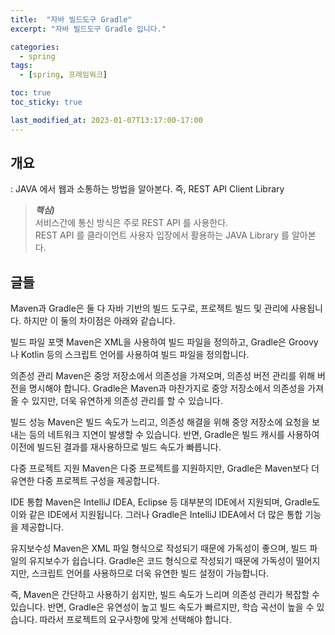 ```yaml
---
title:  "자바 빌드도구 Gradle"
excerpt: "자바 빌드도구 Gradle 입니다."

categories:
  - spring
tags:
  - [spring, 프레임워크]

toc: true
toc_sticky: true

last_modified_at: 2023-01-07T13:17:00-17:00
---
```


## 개요
: JAVA 에서 웹과 소통하는 방법을 알아본다. 
즉, REST API Client Library 

> ***핵심)***  
> 서비스간에 통신 방식은 주로 REST API 를 사용한다.  
> REST API 를 클라이언트 사용자 입장에서 활용하는 JAVA Library 를 알아본다.


## 글들
Maven과 Gradle은 둘 다 자바 기반의 빌드 도구로, 프로젝트 빌드 및 관리에 사용됩니다. 하지만 이 둘의 차이점은 아래와 같습니다.

빌드 파일 포맷
Maven은 XML을 사용하여 빌드 파일을 정의하고, Gradle은 Groovy나 Kotlin 등의 스크립트 언어를 사용하여 빌드 파일을 정의합니다.

의존성 관리
Maven은 중앙 저장소에서 의존성을 가져오며, 의존성 버전 관리를 위해 버전을 명시해야 합니다. Gradle은 Maven과 마찬가지로 중앙 저장소에서 의존성을 가져올 수 있지만, 더욱 유연하게 의존성 관리를 할 수 있습니다.

빌드 성능
Maven은 빌드 속도가 느리고, 의존성 해결을 위해 중앙 저장소에 요청을 보내는 등의 네트워크 지연이 발생할 수 있습니다. 반면, Gradle은 빌드 캐시를 사용하여 이전에 빌드된 결과를 재사용하므로 빌드 속도가 빠릅니다.

다중 프로젝트 지원
Maven은 다중 프로젝트를 지원하지만, Gradle은 Maven보다 더 유연한 다중 프로젝트 구성을 제공합니다.

IDE 통합
Maven은 IntelliJ IDEA, Eclipse 등 대부분의 IDE에서 지원되며, Gradle도 이와 같은 IDE에서 지원됩니다. 그러나 Gradle은 IntelliJ IDEA에서 더 많은 통합 기능을 제공합니다.

유지보수성
Maven은 XML 파일 형식으로 작성되기 때문에 가독성이 좋으며, 빌드 파일의 유지보수가 쉽습니다. Gradle은 코드 형식으로 작성되기 때문에 가독성이 떨어지지만, 스크립트 언어를 사용하므로 더욱 유연한 빌드 설정이 가능합니다.

즉, Maven은 간단하고 사용하기 쉽지만, 빌드 속도가 느리며 의존성 관리가 복잡할 수 있습니다. 반면, Gradle은 유연성이 높고 빌드 속도가 빠르지만, 학습 곡선이 높을 수 있습니다. 따라서 프로젝트의 요구사항에 맞게 선택해야 합니다.
